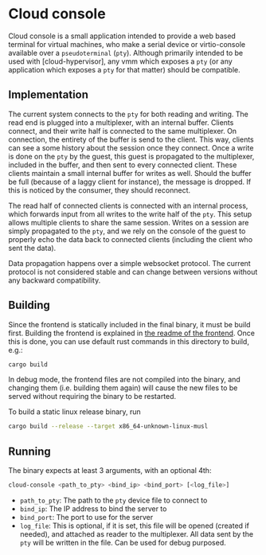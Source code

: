 # Cloud console

Cloud console is a small application intended to provide a web based terminal for virtual machines, who make a serial device or virtio-console
available over a `pseudoterminal` (`pty`). Although primarily intended to be used with [cloud-hypervisor], any vmm which exposes a `pty` (or
any application which exposes a `pty` for that matter) should be compatible.

## Implementation

The current system connects to the `pty` for both reading and writing. The read end is plugged into a multiplexer, with an internal buffer.
Clients connect, and their write half is connected to the same multiplexer. On connection, the entirety of the buffer is send to the client.
This way, clients can see a some history about the session once they connect. Once a write is done on the `pty` by the guest, this guest is
propagated to the multiplexer, included in the buffer, and then sent to every connected client. These clients maintain a small internal buffer
for writes as well. Should the buffer be full (because of a laggy client for instance), the message is dropped. If this is noticed by the consumer,
they should reconnect.

The read half of connected clients is connected with an internal process, which forwards input from all writes to the write half of the `pty`. This
setup allows multiple clients to share the same session. Writes on a session are simply propagated to the `pty`, and we rely on the console of the guest
to properly echo the data back to connected clients (including the client who sent the data).

Data propagation happens over a simple websocket protocol. The current protocol is not considered stable and can change between versions without
any backward compatibility.

## Building

Since the frontend is statically included in the final binary, it must be build first. Building the frontend is explained in [the readme of the frontend](./frontend/README.md#building).
Once this is done, you can use default rust commands in this directory to build, e.g.:

```bash
cargo build
```

In debug mode, the frontend files are not compiled into the binary, and changing them (i.e. building them again) will cause the new files to be served
without requiring the binary to be restarted.

To build a static linux release binary, run

```bash
cargo build --release --target x86_64-unknown-linux-musl
```

## Running

The binary expects at least 3 arguments, with an optional 4th:

```bash
cloud-console <path_to_pty> <bind_ip> <bind_port> [<log_file>]
```

- `path_to_pty`: The path to the `pty` device file to connect to
- `bind_ip`: The IP address to bind the server to
- `bind_port`: The port to use for the server
- `log_file`: This is optional, if it is set, this file will be opened (created if needed), and attached as reader to the multiplexer. All data sent by
 the `pty` will be written in the file. Can be used for debug purposed.


